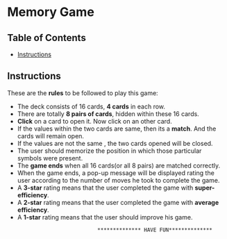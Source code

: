 # Memory Game

## Table of Contents

- [Instructions](#instructions)

## Instructions

These are the **rules** to be followed to play this game:

- The deck consists of 16 cards, **4 cards** in each row.
- There are totally **8 pairs of cards**, hidden within these 16 cards.
- **Click** on a card to open it. Now click on an other card.
- If the values within the two cards are same, then its a **match**. And the cards will remain open.
- If the values are not the same , the two cards opened will be closed.
- The user should memorize the position in which those particular symbols were present.
- The **game ends** when all 16 cards(or all 8 pairs) are matched correctly.
- When the game ends, a pop-up message will be displayed rating the user according to the number of moves he took to complete the game.
- A **3-star** rating means that the user completed the game with **super-efficiency**.
- A **2-star** rating means that the user completed the game with **average efficiency**.
- A **1-star** rating means that the user should improve his game.

```
                             ************** HAVE FUN**************
```
